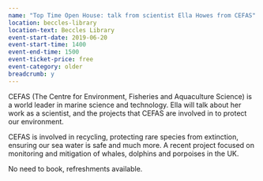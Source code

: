 ```yaml
---
name: "Top Time Open House: talk from scientist Ella Howes from CEFAS"
location: beccles-library
location-text: Beccles Library
event-start-date: 2019-06-20
event-start-time: 1400
event-end-time: 1500
event-ticket-price: free
event-category: older
breadcrumb: y
---
```


CEFAS (The Centre for Environment, Fisheries and Aquaculture Science) is a world leader in marine science and technology. Ella will talk about her work as a scientist, and the projects that CEFAS are involved in to protect our environment.

CEFAS is involved in recycling, protecting rare species from extinction, ensuring our sea water is safe and much more. A recent project focused on monitoring and mitigation of whales, dolphins and porpoises in the UK.

No need to book, refreshments available.
